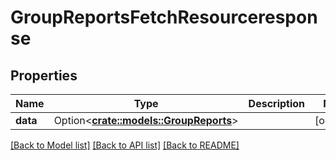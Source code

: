 # GroupReportsFetchResourceresponse

## Properties

Name | Type | Description | Notes
------------ | ------------- | ------------- | -------------
**data** | Option<[**crate::models::GroupReports**](groupReports.md)> |  | [optional]

[[Back to Model list]](../README.md#documentation-for-models) [[Back to API list]](../README.md#documentation-for-api-endpoints) [[Back to README]](../README.md)


